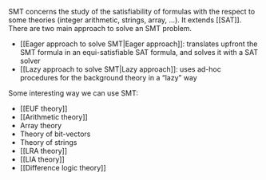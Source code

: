 SMT concerns the study of the satisfiability of formulas with the respect to some theories (integer arithmetic, strings, array, ...).
It extends [[SAT]]. 
There are two main approach to solve an SMT problem.
- [[Eager approach to solve SMT|Eager approach]]: translates upfront the SMT formula in an equi-satisfiable SAT formula, and solves it with a SAT solver
- [[Lazy approach to solve SMT|Lazy approach]]: uses ad-hoc procedures for the background theory in a “lazy” way

Some interesting way we can use SMT:
- [[EUF theory]]
- [[Arithmetic theory]]
- Array theory
- Theory of bit-vectors
- Theory of strings
- [[LRA theory]]
- [[LIA theory]]
- [[Difference logic theory]]